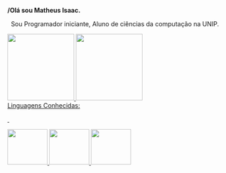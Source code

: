 **/Olá sou Matheus Isaac.** 

&nbsp;
Sou Programador iniciante, Aluno de ciências da computação na UNIP.

<div>
  <a href="https://github.com/C4nisAku">
  <img height="150em" src="https://github-readme-stats.vercel.app/api?username=C4nisAku&show_icons=true&theme=chartreuse-dark&include_all_commits=true&count_private=true"/>
  <img height="150em" src="https://github-readme-stats.vercel.app/api/top-langs/?username=C4nisAku&layout=compact&langs_count=7&theme=chartreuse-dark"/>
</div>
Linguagens Conhecidas:  
  
&nbsp;
<div>    
<img aling= center height = "80" width = "90" src="https://cdn.jsdelivr.net/gh/devicons/devicon/icons/python/python-original-wordmark.svg" />
<img aling= center height = "80" width = "90" src="https://cdn.jsdelivr.net/gh/devicons/devicon/icons/java/java-original-wordmark.svg" />
<img aling= center height = "80" width = "90" src="https://cdn.jsdelivr.net/gh/devicons/devicon/icons/mysql/mysql-original-wordmark.svg" />
</div>

